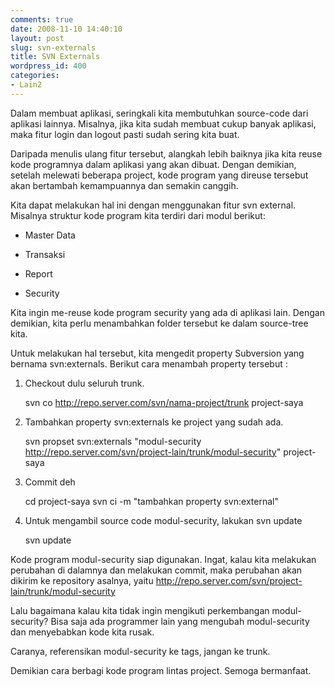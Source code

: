 ```yaml
---
comments: true
date: 2008-11-10 14:40:10
layout: post
slug: svn-externals
title: SVN Externals
wordpress_id: 400
categories:
- Lain2
---
```


Dalam membuat aplikasi, seringkali kita membutuhkan source-code dari aplikasi lainnya. Misalnya, jika kita sudah membuat cukup banyak aplikasi, maka fitur login dan logout pasti sudah sering kita buat. 

Daripada menulis ulang fitur tersebut, alangkah lebih baiknya jika kita reuse kode programnya dalam aplikasi yang akan dibuat. Dengan demikian, setelah melewati beberapa project, kode program yang direuse tersebut akan bertambah kemampuannya dan semakin canggih. 

Kita dapat melakukan hal ini dengan menggunakan fitur svn external. Misalnya struktur kode program kita terdiri dari modul berikut: 



	
  * Master Data

	
  * Transaksi

	
  * Report

	
  * Security



Kita ingin me-reuse kode program security yang ada di aplikasi lain. Dengan demikian, kita perlu menambahkan folder tersebut ke dalam source-tree kita. 

Untuk melakukan hal tersebut, kita mengedit property Subversion yang bernama svn:externals. Berikut cara menambah property tersebut : 

1. Checkout dulu seluruh trunk. 


    
    
    svn co http://repo.server.com/svn/nama-project/trunk project-saya
    



2. Tambahkan property svn:externals ke project yang sudah ada.


    
    
    svn propset svn:externals "modul-security http://repo.server.com/svn/project-lain/trunk/modul-security" project-saya
    



3. Commit deh


    
    
    cd project-saya
    svn ci -m "tambahkan property svn:external"
    



4. Untuk mengambil source code modul-security, lakukan svn update


    
    
    svn update
    



Kode program modul-security siap digunakan. Ingat, kalau kita melakukan perubahan di dalamnya dan melakukan commit, maka perubahan akan dikirim ke repository asalnya, yaitu http://repo.server.com/svn/project-lain/trunk/modul-security

Lalu bagaimana kalau kita tidak ingin mengikuti perkembangan modul-security? Bisa saja ada programmer lain yang mengubah modul-security dan menyebabkan kode kita rusak.

Caranya, referensikan modul-security ke tags, jangan ke trunk.

Demikian cara berbagi kode program lintas project. Semoga bermanfaat.
